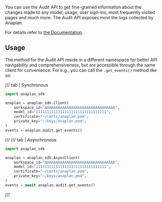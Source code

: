 You can use the Audit API to get fine-grained information about the changes made to any model, usage, user sign-ins,
most frequently visited pages and much more. The Audit API exposes most the logs collected by Anaplan.

For details refer to
[the Documentation](https://auditservice.docs.apiary.io/#).

## Usage

The method for the Audit API reside in a different namespace for better API navigability and
comprehensiveness, but are accessible through the same client for convenience. For e.g., you can call
the `.get_events()` method like so:

/// tab | Synchronous

```python
import anaplan_sdk

anaplan = anaplan_sdk.Client(
    workspace_id="AAAAAAAAAAAAAAAAAAAAAAAAAAAAAAAA",
    model_id="11111111111111111111111111111111",
    certificate="~/certs/anaplan.pem",
    private_key="~/keys/anaplan.pem",
)
events = anaplan.audit.get_events()
```

///
/// tab | Asynchronous

```python
import anaplan_sdk

anaplan = anaplan_sdk.AsyncClient(
    workspace_id="AAAAAAAAAAAAAAAAAAAAAAAAAAAAAAAA",
    model_id="11111111111111111111111111111111",
    certificate="~/certs/anaplan.pem",
    private_key="~/keys/anaplan.pem",
)
events = await anaplan.audit.get_events()
```

///
